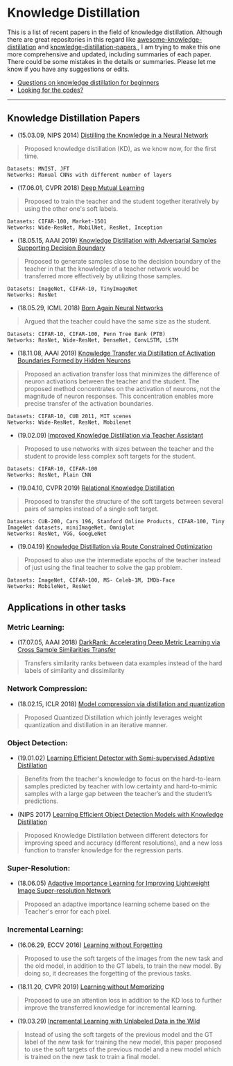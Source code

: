 



# Knowledge Distillation
This is a list of recent papers in the field of knowledge distillation. Although there are great repositories in this regard like [awesome-knowledge-distillation](https://github.com/dkozlov/awesome-knowledge-distillation) and [knowledge-distillation-papers
](https://github.com/lhyfst/knowledge-distillation-papers), I am trying to make this one more comprehensive and updated, including summaries of each paper. There could be some mistakes in the details or summaries. Please let me know if you have any suggestions or edits.

- [Questions on knowledge distillation for beginners](questions.md)
- [Looking for the codes?](implementations.md)



--------
## Knowledge Distillation Papers
- (15.03.09, NIPS 2014) [Distilling the Knowledge in a Neural Network](https://arxiv.org/abs/1503.02531)
        

> Proposed knowledge distillation (KD), as we know now, for the first
> time.

    Datasets: MNIST, JFT
    Networks: Manual CNNs with different number of layers

- (17.06.01, CVPR 2018) [Deep Mutual Learning](https://arxiv.org/abs/1706.00384)

> Proposed to train the teacher and the student together iteratively by
> using the other one's soft labels.

    Datasets: CIFAR-100, Market-1501
    Networks: Wide-ResNet, MobilNet, ResNet, Inception

- (18.05.15, AAAI 2019) [Knowledge Distillation with Adversarial Samples Supporting Decision Boundary](https://arxiv.org/abs/1805.05532)
        
> Proposed to generate samples close to the decision boundary of the teacher in that the knowledge of a teacher network would be transferred more effectively by utilizing those samples. 

    Datasets: ImageNet, CIFAR-10, TinyImageNet
    Networks: ResNet
        
- (18.05.29, ICML 2018) [Born Again Neural Networks](https://arxiv.org/abs/1805.04770)
>    Argued that the teacher could have the same size as the student.

    Datasets: CIFAR-10, CIFAR-100, Penn Tree Bank (PTB)
    Networks: ResNet, Wide-ResNet, DenseNet, ConvLSTM, LSTM

- (18.11.08, AAAI 2019) [Knowledge Transfer via Distillation of Activation Boundaries Formed by Hidden Neurons](https://arxiv.org/abs/1811.03233)

>    Proposed an activation transfer loss that minimizes the difference of neuron activations between the teacher and the student. The proposed method concentrates on the activation of neurons, not the magnitude of neuron responses. This concentration enables more precise transfer of the activation boundaries.

    Datasets: CIFAR-10, CUB 2011, MIT scenes
    Networks: Wide-ResNet, ResNet, Mobilenet

- (19.02.09) [Improved Knowledge Distillation via Teacher Assistant](https://arxiv.org/abs/1902.03393)

>    Proposed to use networks with sizes between the teacher and the student to provide less complex soft targets for the student.

    Datasets: CIFAR-10, CIFAR-100
    Networks: ResNet, Plain CNN

- (19.04.10, CVPR 2019) [Relational Knowledge Distillation](https://arxiv.org/abs/1904.05068?context=cs.LG)

> Proposed to transfer the structure of the soft targets between several pairs of samples instead of a single soft target.

    Datasets: CUB-200, Cars 196, Stanford Online Products, CIFAR-100, Tiny ImageNet datasets, miniImageNet, Omniglot
    Networks: ResNet, VGG, GoogLeNet


- (19.04.19) [Knowledge Distillation via Route Constrained Optimization](https://arxiv.org/abs/1904.09149)

>    Proposed to also use the intermediate epochs of the teacher instead of just using the final teacher to solve the gap problem.

    Datasets: ImageNet, CIFAR-100, MS- Celeb-1M, IMDb-Face
    Networks: MobileNet, ResNet

## Applications in other tasks

### Metric Learning:
- (17.07.05, AAAI 2018) [DarkRank: Accelerating Deep Metric Learning via Cross Sample Similarities Transfer](https://arxiv.org/abs/1707.01220)

>  Transfers similarity ranks between data examples instead of the hard labels of similarity and dissimilarity

### Network Compression: 
- (18.02.15, ICLR 2018) [Model compression via distillation and quantization](https://arxiv.org/abs/1802.05668)

>  Proposed Quantized Distillation which jointly leverages weight quantization and distillation in an iterative manner.

### Object Detection: 
- (19.01.02) [Learning Efficient Detector with Semi-supervised Adaptive Distillation](https://arxiv.org/abs/1901.00366)

>  Benefits from the teacher's knowledge to focus on the hard-to-learn samples predicted by teacher with low certainty and hard-to-mimic samples with a large gap between the teacher’s and the student’s predictions.

- (NIPS 2017) [Learning Efficient Object Detection Models with Knowledge Distillation](https://papers.nips.cc/paper/6676-learning-efficient-object-detection-models-with-knowledge-distillation.pdf)

> Proposed Knowledge Distillation between different detectors for improving speed and accuracy (different resolutions), and a new loss function to transfer knowledge for the regression parts.

### Super-Resolution: 
- (18.06.05) [Adaptive Importance Learning for Improving Lightweight Image Super-resolution Network](https://arxiv.org/abs/1806.01576)

>  Proposed an adaptive importance learning scheme based on the Teacher's error for each pixel.

### Incremental Learning:
- (16.06.29, ECCV 2016) [Learning without Forgetting](https://arxiv.org/abs/1606.09282)

>  Proposed to use the soft targets of the images from the new task and the old model, in addition to the GT labels, to train the new model. By doing so, it decreases the forgetting of the previous tasks.

- (18.11.20, CVPR 2019) [Learning without Memorizing](https://arxiv.org/abs/1811.08051)

>  Proposed to use an attention loss in addition to the KD loss to further improve the transferred knowledge for incremental learning.

- (19.03.29) [Incremental Learning with Unlabeled Data in the Wild](https://arxiv.org/abs/1903.12648)

>  Instead of using the soft targets of the previous model and the GT label of the new task for training the new model, this paper proposed to use the soft targets of the previous model and a new model which is trained on the new task to train a final model.



